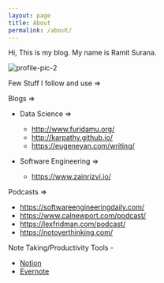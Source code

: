 ```yaml
---
layout: page
title: About
permalink: /about/
---
```


Hi, This is my blog. My name is Ramit Surana.

![profile-pic-2](https://user-images.githubusercontent.com/8342133/103178562-d844ea00-48a9-11eb-8c56-f87574c304ae.jpg)

Few Stuff I follow and use =>

Blogs =>

* Data Science  =>
    * <http://www.furidamu.org/>
    * <http://karpathy.github.io/>
    * <https://eugeneyan.com/writing/>

* Software Engineering =>
    * <https://www.zainrizvi.io/>

Podcasts =>

* <https://softwareengineeringdaily.com/>
* <https://www.calnewport.com/podcast/>
* <https://lexfridman.com/podcast/>
* <https://notoverthinking.com/>

Note Taking/Productivity Tools  -

* [Notion](https://www.notion.so/)
* [Evernote](https://www.evernote.com/)